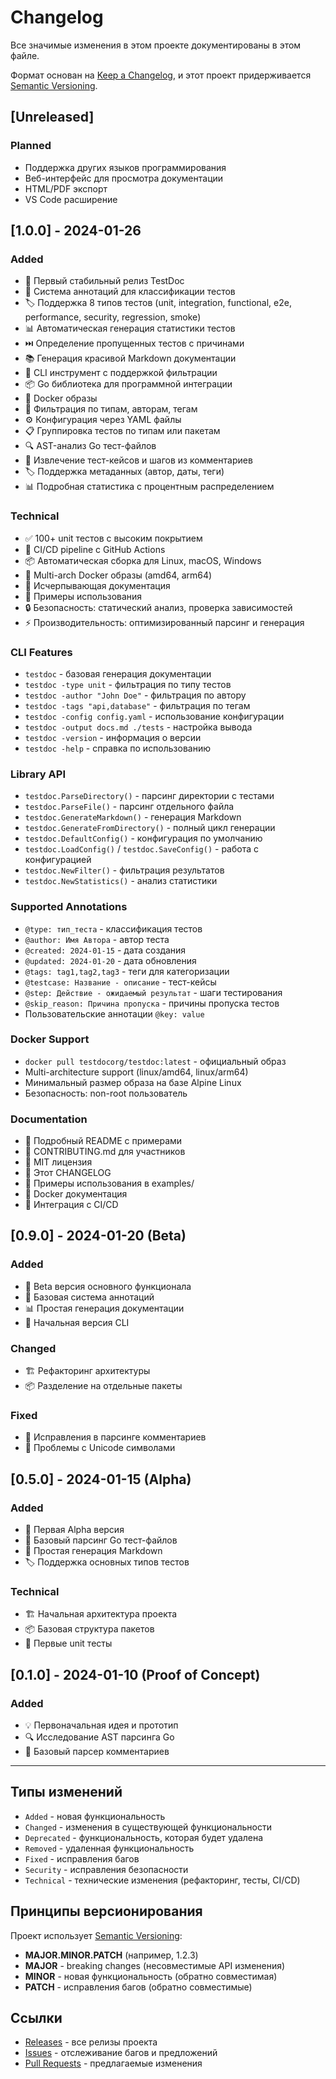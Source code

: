 # Changelog

Все значимые изменения в этом проекте документированы в этом файле.

Формат основан на [Keep a Changelog](https://keepachangelog.com/en/1.0.0/),
и этот проект придерживается [Semantic Versioning](https://semver.org/spec/v2.0.0.html).

## [Unreleased]

### Planned
- Поддержка других языков программирования
- Веб-интерфейс для просмотра документации
- HTML/PDF экспорт
- VS Code расширение

## [1.0.0] - 2024-01-26

### Added
- 🎉 Первый стабильный релиз TestDoc
- 📝 Система аннотаций для классификации тестов
- 🏷️ Поддержка 8 типов тестов (unit, integration, functional, e2e, performance, security, regression, smoke)
- 📊 Автоматическая генерация статистики тестов
- ⏭️ Определение пропущенных тестов с причинами
- 📚 Генерация красивой Markdown документации
- 🔧 CLI инструмент с поддержкой фильтрации
- 📦 Go библиотека для программной интеграции
- 🐳 Docker образы
- 🎯 Фильтрация по типам, авторам, тегам
- ⚙️ Конфигурация через YAML файлы
- 📋 Группировка тестов по типам или пакетам
- 🔍 AST-анализ Go тест-файлов
- 📝 Извлечение тест-кейсов и шагов из комментариев
- 🏷️ Поддержка метаданных (автор, даты, теги)
- 📊 Подробная статистика с процентным распределением

### Technical
- ✅ 100+ unit тестов с высоким покрытием
- 🔄 CI/CD pipeline с GitHub Actions
- 📦 Автоматическая сборка для Linux, macOS, Windows
- 🐳 Multi-arch Docker образы (amd64, arm64)
- 📖 Исчерпывающая документация
- 🧪 Примеры использования
- 🔒 Безопасность: статический анализ, проверка зависимостей
- ⚡ Производительность: оптимизированный парсинг и генерация

### CLI Features
- `testdoc` - базовая генерация документации
- `testdoc -type unit` - фильтрация по типу тестов
- `testdoc -author "John Doe"` - фильтрация по автору
- `testdoc -tags "api,database"` - фильтрация по тегам
- `testdoc -config config.yaml` - использование конфигурации
- `testdoc -output docs.md ./tests` - настройка вывода
- `testdoc -version` - информация о версии
- `testdoc -help` - справка по использованию

### Library API
- `testdoc.ParseDirectory()` - парсинг директории с тестами
- `testdoc.ParseFile()` - парсинг отдельного файла
- `testdoc.GenerateMarkdown()` - генерация Markdown
- `testdoc.GenerateFromDirectory()` - полный цикл генерации
- `testdoc.DefaultConfig()` - конфигурация по умолчанию
- `testdoc.LoadConfig()` / `testdoc.SaveConfig()` - работа с конфигурацией
- `testdoc.NewFilter()` - фильтрация результатов
- `testdoc.NewStatistics()` - анализ статистики

### Supported Annotations
- `@type: тип_теста` - классификация тестов
- `@author: Имя Автора` - автор теста
- `@created: 2024-01-15` - дата создания
- `@updated: 2024-01-20` - дата обновления
- `@tags: tag1,tag2,tag3` - теги для категоризации
- `@testcase: Название - описание` - тест-кейсы
- `@step: Действие - ожидаемый результат` - шаги тестирования
- `@skip_reason: Причина пропуска` - причины пропуска тестов
- Пользовательские аннотации `@key: value`

### Docker Support
- `docker pull testdocorg/testdoc:latest` - официальный образ
- Multi-architecture support (linux/amd64, linux/arm64)
- Минимальный размер образа на базе Alpine Linux
- Безопасность: non-root пользователь

### Documentation
- 📖 Подробный README с примерами
- 🤝 CONTRIBUTING.md для участников
- 📜 MIT лицензия
- 🔄 Этот CHANGELOG
- 💼 Примеры использования в examples/
- 🐳 Docker документация
- 🔧 Интеграция с CI/CD

## [0.9.0] - 2024-01-20 (Beta)

### Added
- 🧪 Beta версия основного функционала
- 📝 Базовая система аннотаций
- 📊 Простая генерация документации
- 🔧 Начальная версия CLI

### Changed
- 🏗️ Рефакторинг архитектуры
- 📦 Разделение на отдельные пакеты

### Fixed
- 🐛 Исправления в парсинге комментариев
- 🔧 Проблемы с Unicode символами

## [0.5.0] - 2024-01-15 (Alpha)

### Added
- 🚀 Первая Alpha версия
- 📝 Базовый парсинг Go тест-файлов
- 📄 Простая генерация Markdown
- 🏷️ Поддержка основных типов тестов

### Technical
- 🏗️ Начальная архитектура проекта
- 📦 Базовая структура пакетов
- 🧪 Первые unit тесты

## [0.1.0] - 2024-01-10 (Proof of Concept)

### Added
- 💡 Первоначальная идея и прототип
- 🔍 Исследование AST парсинга Go
- 📝 Базовый парсер комментариев

---

## Типы изменений

- `Added` - новая функциональность
- `Changed` - изменения в существующей функциональности
- `Deprecated` - функциональность, которая будет удалена
- `Removed` - удаленная функциональность
- `Fixed` - исправления багов
- `Security` - исправления безопасности
- `Technical` - технические изменения (рефакторинг, тесты, CI/CD)

## Принципы версионирования

Проект использует [Semantic Versioning](https://semver.org/):

- **MAJOR.MINOR.PATCH** (например, 1.2.3)
- **MAJOR** - breaking changes (несовместимые API изменения)
- **MINOR** - новая функциональность (обратно совместимая)
- **PATCH** - исправления багов (обратно совместимые)

## Ссылки

- [Releases](https://github.com/seblex/testdoc/releases) - все релизы проекта
- [Issues](https://github.com/seblex/testdoc/issues) - отслеживание багов и предложений
- [Pull Requests](https://github.com/seblex/testdoc/pulls) - предлагаемые изменения

